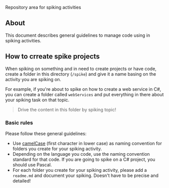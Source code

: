 Repository area for spiking activities

## About
This document describes general guidelines to manage code using in spiking activities.

## How to crreate spike projects
When spiking on something and in need to create projects or have code, create a folder in this directory (`/spike`) and give it a name basing on the activity you are spiking on. 

For example, if you're about to spike on how to create a web service in C#, you can create a folder called `webServices` and put everything in there about your spiking task on that topic.

> Drive the content in this folder by spiking topic!

### Basic rules
Please follow these general guidelines:

- Use [camelCase](https://en.wikipedia.org/wiki/CamelCase) (first character in lower case) as naming convention for folders you create for your spiking activity.
- Depending on the language you code, use the naming convention standard for that code. If you are going to spike on a C# project, you should use Pascal.
- For each folder you create for your spiking activity, please add a `readme.md` and document your spiking. Doesn't have to be precise and detailed!
